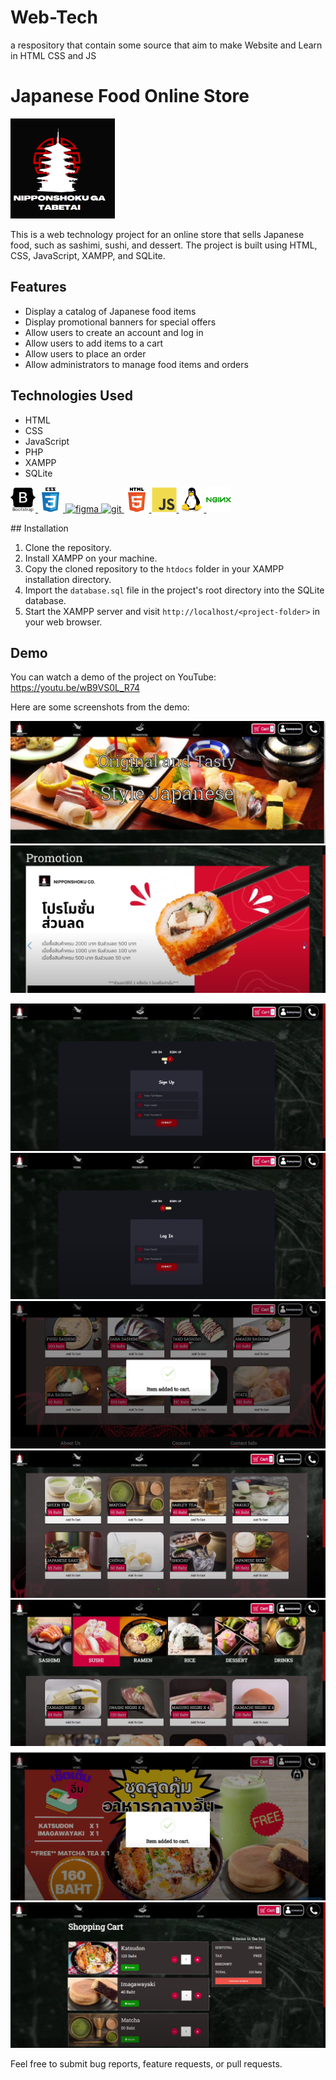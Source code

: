 # Web-Tech
a respository that contain some source that aim to make Website and Learn in HTML CSS and JS

# Japanese Food Online Store
![Logo](https://github.com/Wipupat-Chomthaworn/Web-Tech/blob/main/Project/NIPPONSHOKU%20Project/Fixed/img/Logo.png)

This is a web technology project for an online store that sells Japanese food, such as sashimi, sushi, and dessert. The project is built using HTML, CSS, JavaScript, XAMPP, and SQLite.

## Features

- Display a catalog of Japanese food items
- Display promotional banners for special offers
- Allow users to create an account and log in
- Allow users to add items to a cart
- Allow users to place an order
- Allow administrators to manage food items and orders

## Technologies Used

- HTML
- CSS
- JavaScript
- PHP
- XAMPP
- SQLite
<p align="left"> <a href="https://getbootstrap.com" target="_blank" rel="noreferrer"> <img src="https://raw.githubusercontent.com/devicons/devicon/master/icons/bootstrap/bootstrap-plain-wordmark.svg" alt="bootstrap" width="40" height="40"/> </a> <a href="https://www.w3schools.com/css/" target="_blank" rel="noreferrer"> <img src="https://raw.githubusercontent.com/devicons/devicon/master/icons/css3/css3-original-wordmark.svg" alt="css3" width="40" height="40"/> </a> <a href="https://www.figma.com/" target="_blank" rel="noreferrer"> <img src="https://www.vectorlogo.zone/logos/figma/figma-icon.svg" alt="figma" width="40" height="40"/> </a> <a href="https://git-scm.com/" target="_blank" rel="noreferrer"> <img src="https://www.vectorlogo.zone/logos/git-scm/git-scm-icon.svg" alt="git" width="40" height="40"/> </a> <a href="https://www.w3.org/html/" target="_blank" rel="noreferrer"> <img src="https://raw.githubusercontent.com/devicons/devicon/master/icons/html5/html5-original-wordmark.svg" alt="html5" width="40" height="40"/> </a> </a> <a href="https://developer.mozilla.org/en-US/docs/Web/JavaScript" target="_blank" rel="noreferrer"> <img src="https://raw.githubusercontent.com/devicons/devicon/master/icons/javascript/javascript-original.svg" alt="javascript" width="40" height="40"/> </a> <a href="https://www.linux.org/" target="_blank" rel="noreferrer"> <img src="https://raw.githubusercontent.com/devicons/devicon/master/icons/linux/linux-original.svg" alt="linux" width="40" height="40"/> </a> <a href="https://www.nginx.com" target="_blank" rel="noreferrer"> <img src="https://raw.githubusercontent.com/devicons/devicon/master/icons/nginx/nginx-original.svg" alt="nginx" width="40" height="40"/> </a></p>
## Installation

1. Clone the repository.
2. Install XAMPP on your machine.
3. Copy the cloned repository to the `htdocs` folder in your XAMPP installation directory.
4. Import the `database.sql` file in the project's root directory into the SQLite database.
5. Start the XAMPP server and visit `http://localhost/<project-folder>` in your web browser.

## Demo

You can watch a demo of the project on YouTube: https://youtu.be/wB9VS0L_R74

Here are some screenshots from the demo:

![Homepage](https://github.com/Wipupat-Chomthaworn/Web-Tech/blob/main/Project/Picture/homepage.png)
![Promotion](https://github.com/Wipupat-Chomthaworn/Web-Tech/blob/main/Project/Picture/promotion.png)

![Sign up](https://github.com/Wipupat-Chomthaworn/Web-Tech/blob/main/Project/Picture/signin.png)
![Log in](https://github.com/Wipupat-Chomthaworn/Web-Tech/blob/main/Project/Picture/login.png)
![Catalog-sashimi](https://github.com/Wipupat-Chomthaworn/Web-Tech/blob/main/Project/Picture/sashimi.png)
![Catalog-dessert](https://github.com/Wipupat-Chomthaworn/Web-Tech/blob/main/Project/Picture/dessert.png)
![Catalog-sushi](https://github.com/Wipupat-Chomthaworn/Web-Tech/blob/main/Project/Picture/sushi.png)
![Add to Cart](https://github.com/Wipupat-Chomthaworn/Web-Tech/blob/main/Project/Picture/addorder.png)
![Checkout Details](https://github.com/Wipupat-Chomthaworn/Web-Tech/blob/main/Project/Picture/checkout.png)

Feel free to submit bug reports, feature requests, or pull requests.
